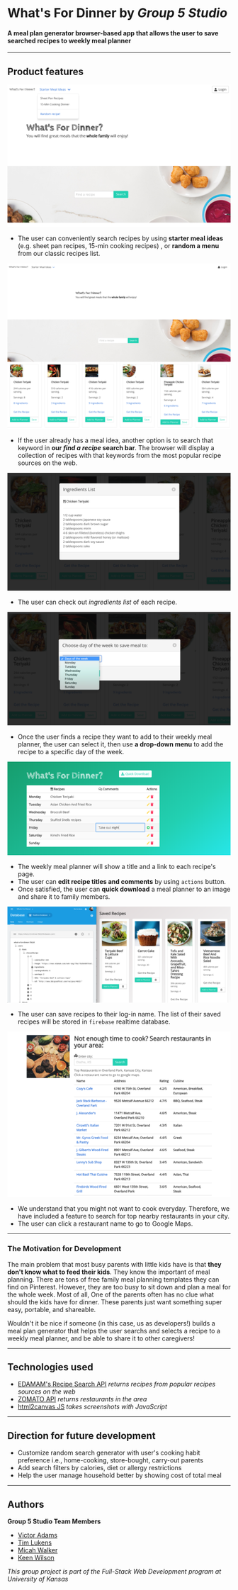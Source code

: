 # What's For Dinner by _Group 5 Studio_

#### **A meal plan generator browser-based app** that allows the user to save searched recipes to weekly meal planner

---
## Product features

![Homepage and Starter Menus](./assets/screenshots/screenshot-homestarter.png)
* The user can conveniently search recipes by using **starter meal ideas** (e.g. sheet pan recipes, 15-min cooking recipes) , or **random a menu** from our classic recipes list.

![Search specific recipes](./assets/screenshots/screenshot-searchrecipes.png)
* If the user already has a meal idea, another option is to search that keyword in **our _find a recipe_ search bar**. The browser will display a collection of recipes with that keywords from the most popular recipe sources on the web. 

![Display ingredients list](./assets/screenshots/screenshot-ingredientslist.png)
* The user can check out _ingredients list_ of each recipe. 

![Add to weekly planner](./assets/screenshots/screenshot-addtoplanner.png)
* Once the user finds a recipe they want to add to their weekly meal planner, the user can select it, then use **a drop-down menu** to add the recipe to a specific day of the week.

![Editable meal palnner](./assets/screenshots/screenshot-mealplanner.png)
* The weekly meal planner will show a title and a link to each recipe's page. 
* The user can **edit recipe titles and comments** by using `actions` button.
* Once satisfied, the user can **quick download** a meal planner to an image and share it to family members.

![Save recipes](./assets/screenshots/screenshot-savedrecipes.png)
* The user can save recipes to their log-in name. The list of their saved recipes will be stored in `firebase` realtime database.

![Find a restaurant](./assets/screenshots/screenshot-searchrestaurants.png)
* We understand that you might not want to cook everyday. Therefore, we have included a feature to search for top nearby restaurants in your city.
* The user can click a restaurant name to go to Google Maps.

---

### The Motivation for Development
The main problem that most busy parents with little kids have is that **they don't know what to feed their kids**. They know the important of meal planning. There are tons of free family meal planning templates they can find on Pinterest. However, they are too busy to sit down and plan a meal for the whole week. Most of all, One of the parents often has no clue what should the kids have for dinner. These parents just want something super easy, portable, and shareable. 

Wouldn't it be nice if someone (in this case, us as developers!) builds a meal plan generator that helps the user searchs and selects a recipe to a weekly meal planner, and be able to share it to other caregivers! 

---
## Technologies used
* [EDAMAM's Recipe Search API](https://developer.edamam.com/edamam-recipe-api) _returns recipes from popular recipes sources on the web_
* [ZOMATO API](https://developers.zomato.com/api) _returns restaurants in the area_
* [html2canvas JS](https://html2canvas.hertzen.com/) _takes screenshots with JavaScript_

---
## Direction for future development
* Customize random search generator with user's cooking habit preference i.e., home-cooking, store-bought, carry-out parents
* Add search filters by calories, diet or allergy restrictions
* Help the user manage household better by showing cost of total meal 
---
## Authors
**Group 5 Studio Team Members**
* [Victor Adams](https://kysper.github.io/)
* [Tim Lukens](https://timlukens.com/)
* [Micah Walker](https://mjwalker99.github.io/Basic-Portfolio/)
* [Keen Wilson](https://keenwilson.github.io/)

_This group project is part of the Full-Stack Web Development program at University of Kansas_
